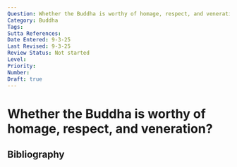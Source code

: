 ```yaml
---
Question: Whether the Buddha is worthy of homage, respect, and veneration?
Category: Buddha
Tags: 
Sutta References: 
Date Entered: 9-3-25
Last Revised: 9-3-25
Review Status: Not started
Level: 
Priority: 
Number: 
Draft: true
---
```


# Whether the Buddha is worthy of homage, respect, and veneration?

## Bibliography

<!-- 

Notes:



 -->